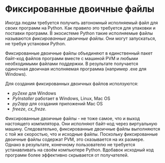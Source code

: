# Фиксированные двоичные файлы

Иногда людям требуется получить автономный исполняемый файл для своих программ на Python. Как правило это требуется для упаковки и поставки программ. В экосистеме Python такие исполняемые файлы называются *фиксированные двоичные файлы*. Они могут запускаться, не требуя установки Python.

Фиксированные двоичные файлы объединяют в единственный пакет байт-код файлов программ вместе с машиной PVM и любыми необходимыми файлами поддержки. В результате получается одиночная двоичная исполняемая программа (например .exe для Windows).

Для создания фиксированных двоичных файлов исползуются:

* *py2exe* для Windows
* *PyInstaller* работает в Windows, Linux, Mac OS
* *py2app* для создания приложений Mac OS
* *freeze*, *cx_freze*.

Фиксированные двоичные файлы - не тоже самое, что и выход настоящего компилятора. Они исполняют байт-код через виртуальную машину. Следовательно, фиксированные двоичные файлы выполняются с той же скоростью, что и исходные файлы. Поскольку фиксированные двоичные файлы содержат PVM, это сказывается на их размере. Однако в результате, конечному пользователю не требуется устанавливать на своём компьютере Python. Вдобавок исходный код программ более эффективно скрывается от получателей.
